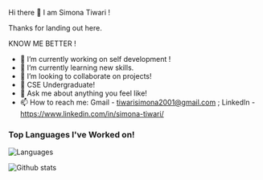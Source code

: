 Hi there 👋 I am Simona Tiwari !

Thanks for landing out here.


KNOW ME BETTER !

- 🔭 I’m currently working on self development !
- 🌱 I’m currently learning new skills.
- 👯 I’m looking to collaborate on projects!
- 🤔 CSE Undergraduate!
- 💬 Ask me about anything you feel like!
- 📫 How to reach me: Gmail - tiwarisimona2001@gmail.com ; LinkedIn - https://www.linkedin.com/in/simona-tiwari/


### Top Languages I've Worked on!
![Languages](https://github-readme-stats.anuraghazra1.vercel.app/api/top-langs/?username=TiwariSimona&layout=compact&theme=light)


![Github stats](https://github-readme-stats.vercel.app/api?username=TiwariSimona)


